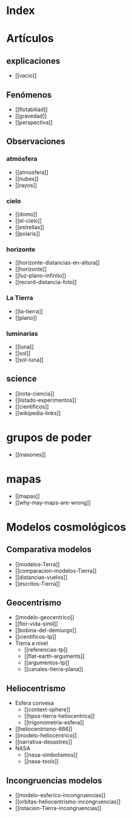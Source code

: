 # Index

# Artículos
## explicaciones
- [[vacio]]

## Fenómenos
- [[flotabiliad]]
- [[gravedad]]
- [[perspectiva]]

## Observaciones
### atmósfera
- [[atmosfera]]
- [[nubes]]
- [[rayos]]
### cielo
- [[domo]]
- [[el-cielo]]
- [[estrellas]]
- [[polaris]]
### horizonte
- [[horizonte-distancias-en-altura]]
- [[horizonte]]
- [[luz-plano-infinito]]
- [[record-distancia-foto]]
### La Tierra
- [[la-tierra]]
- [[plano]]
### luminarias
- [[luna]]
- [[sol]]
- [[sol-luna]]
## science
- [[nota-ciencia]]
- [[listado-experimentos]]
- [[cientificos]]
- [[wikipedia-links]]

# grupos de poder
- [[masones]]

# mapas
- [[mapas]]
- [[why-may-maps-are-wrong]]


# Modelos cosmológicos

## Comparativa modelos
- [[modelos-Terra]]
- [[comparacion-modelos-Tierra]]
- [[distancias-vuelos]]
- [[escritos-Tierra]]

## Geocentrismo
-  [[modelo-geocentrico]]
- [[flor-vida-simil]]
- [[bobina-del-demiurgo]]
- [[cientificos-tp]]
- Tierra a nivel
	- [[referencias-tp]]
	- [[flat-earth-arguments]]
	- [[argumentos-tp]]
	- [[canales-tierra-plana]]

## Heliocentrismo
- Esfera convexa
	- [[context-sphere]]
	- [[tipos-tierra-heliocentrica]]
	- [[trigonometria-esfera]]
- [[heliocentrismo-666]]
- [[modelo-heliocentrico]]
- [[narrativa-desastres]]
- NASA
	- [[nasa-simbolismos]]
	- [[nasa-tools]]

## Incongruencias modelos
- [[modelo-esferico-incongruencias]]
- [[orbitas-heliocentrismo-incongruencias]]
- [[rotacion-Tierra-incongruencias]]

